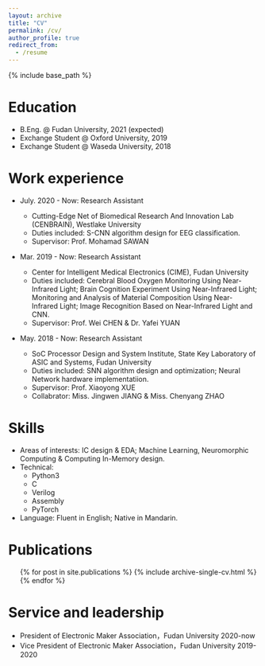 ```yaml
---
layout: archive
title: "CV"
permalink: /cv/
author_profile: true
redirect_from:
  - /resume
---
```


{% include base_path %}

Education
======
* B.Eng. @ Fudan University, 2021 (expected)
* Exchange Student @ Oxford University, 2019
* Exchange Student @ Waseda University, 2018

Work experience
======
* July. 2020 - Now: Research Assistant
  * Cutting-Edge Net of Biomedical Research And Innovation Lab (CENBRAIN), Westlake University
  * Duties included: S-CNN algorithm design for EEG classification.
  * Supervisor: Prof. Mohamad SAWAN
  
* Mar. 2019 - Now: Research Assistant
  * Center for Intelligent Medical Electronics (CIME), Fudan University
  * Duties included: Cerebral Blood Oxygen Monitoring Using Near-Infrared Light; Brain Cognition Experiment Using Near-Infrared Light; Monitoring and Analysis of Material Composition Using Near-Infrared Light; Image Recognition Based on Near-Infrared Light and CNN.
  * Supervisor: Prof. Wei CHEN & Dr. Yafei YUAN

* May. 2018 - Now: Research Assistant
  * SoC Processor Design and System Institute, State Key Laboratory of ASIC and Systems, Fudan University
  * Duties included: SNN algorithm design and optimization; Neural Network hardware implementatiion.
  * Supervisor: Prof. Xiaoyong XUE
  * Collabrator: Miss. Jingwen JIANG & Miss. Chenyang ZHAO
  
Skills
======
* Areas of interests: IC design & EDA; Machine Learning, Neuromorphic Computing & Computing In-Memory design. 
* Technical:
  * Python3
  * C
  * Verilog
  * Assembly
  * PyTorch
* Language: Fluent in English; Native in Mandarin.

Publications
======
  <ul>{% for post in site.publications %}
    {% include archive-single-cv.html %}
  {% endfor %}</ul>
  
  
Service and leadership
======
* President of Electronic Maker Association，Fudan University 2020-now
* Vice President of Electronic Maker Association，Fudan University 2019-2020
